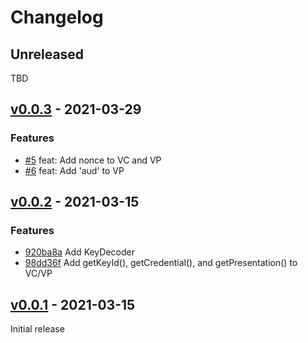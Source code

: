 # Changelog

## Unreleased

TBD


## [v0.0.3](https://github.com/medibloc/vc-java/releases/tag/v0.0.3) - 2021-03-29

### Features

- [\#5](https://github.com/medibloc/vc-java/pull/5) feat: Add nonce to VC and VP
- [\#6](https://github.com/medibloc/vc-java/pull/6) feat: Add 'aud' to VP


## [v0.0.2](https://github.com/medibloc/vc-java/releases/tag/v0.0.2) - 2021-03-15

### Features

- [920ba8a](https://github.com/medibloc/vc-java/commit/920ba8ae66213a63e0982cca0bf40c15f674ff7a) Add KeyDecoder
- [98dd36f](https://github.com/medibloc/vc-java/commit/98dd36f380cb5087b6021c5446d16752ff9b192d) Add getKeyId(), getCredential(), and getPresentation() to VC/VP


## [v0.0.1](https://github.com/medibloc/vc-java/releases/tag/v0.0.1) - 2021-03-15

Initial release
